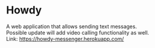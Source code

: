 # Howdy
A web application that allows sending text messages.</br>
Possible update will add video calling functionality as well.</br>
Link: https://howdy-messenger.herokuapp.com/
